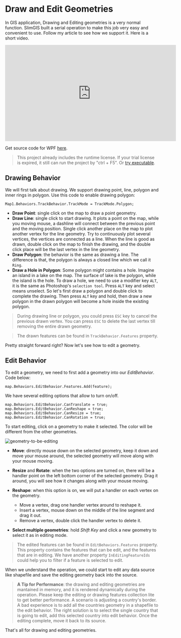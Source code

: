 # Draw and Edit Geometries

In GIS application, Drawing and Editing geometries is a very normal function. SlimGIS built a serial operation to make this job very easy and convenient to use. Follow my article to see how we support it. Here is a short video.

<iframe width="560" height="315" src="https://www.youtube.com/embed/CRxryzTTZi0" frameborder="0" allowfullscreen></iframe>

Get source code for WPF [here](https://github.com/SlimGIS/TrackAndEdit-WPF).

> This project already includes the runtime license. If your trial license is expired, it still can run the project by "ctrl + F5". Or [try executable](https://github.com/SlimGIS/TrackAndEdit-WPF/releases). 

## Drawing Behavior
We will first talk about drawing. We support drawing point, line, polygon and inner rings in polygon. Use this code to enable drawing polygon:

```
Map1.Behaviors.TrackBehavior.TrackMode = TrackMode.Polygon;
```

- __Draw Point__: single click on the map to draw a point geometry.
- __Draw Line__: single click to start drawing. It plots a point on the map, while you moving mouse, a dashline will connect between the previous point and the moving position. Single click another place on the map to plot another vertex for the line geometry. Try to continuously plot several vertices, the vertices are connected as a line. When the line is good as drawn, double click on the map to finish the drawing, and the double click place will be the last vertex in the line geometry.
- __Draw Polygon__: the behavior is the same as drawing a line. The difference is that, the polygon is always a closed line which we call it `Ring`. 
- __Draw a Hole in Polygon__: Some polygon might contains a hole. Imagine an island in a lake on the map. The surface of lake is the polygon, while the island is the hole. To draw a hole, we need to use a modifier key `ALT`, it is the same as Photoshop's `selection tool`. Press `ALT` key and select means unselect. So let's first draw a polygon and double click to complete the drawing. Then press `ALT` key and hold, then draw a new polygon in the drawn polygon will become a hole inside the existing polygon.

> During drawing line or polygon, you could press `ESC` key to cancel the previous drawn vertex. You can press `ESC` to delete the last vertex till removing the entire drawn geometry.   

> The drawn features can be found in `TrackBehavior.Features` property.

Pretty straight forward right? Now let's see how to edit a geometry.

## Edit Behavior
To edit a geometry, we need to first add a geometry into our _EditBehavior_. Code below:
```
map.Behaviors.EditBehavior.Features.Add(feature);
```

We have several editing options that allow to turn on/off.
```
map.Behaviors.EditBehavior.CanTranslate = true;
map.Behaviors.EditBehavior.CanReshape = true;
map.Behaviors.EditBehavior.CanResize = true;
map.Behaviors.EditBehavior.CanRotation = true;
```

To start editing, click on a geometry to make it selected. The color will be different from the other geometries.

![geometry-to-be-editing](https://github.com/SlimGIS/TrackAndEdit-WPF/blob/master/Images/edit-selected.png?raw=true)

- __Move__: directly mouse down on the selected geometry, keep it down and move your mouse around, the selected geometry will move along with your mouse moving.
- __Resize__ and __Rotate__: when the two options are turned on, there will be a handler point on the left bottom corner of the selected geometry. Drag it around, you will see how it changes along with your mouse moving.
- __Reshape__: when this option is on, we will put a handler on each vertex on the geometry. 
    - Move a vertex, drag one handler vertex around to reshape it. 
    - Insert a vertex, mouse down on the middle of the line segment and drag it out. 
    - Remove a vertex, double click the handler vertex to delete it.

- __Select multiple geometries__: hold _Shift Key_ and click a new geometry to select it as in editing mode.

> The edited features can be found in `EditBehaviors.Features` property. This property contains the features that can be edit, and the features that are in editing. We have another property `InEditingFeatureIds` could help you to filter if a feature is selected to edit.

When we understand the operation, we could start to edit any data source like shapefile and save the editing geometry back into the source.

> __A Tip for Performance__: the drawing and editing geometries are mantained in memory, and it is rendered dynamically during the operation. Please keep the editing or drawing features collection lite to get better performance. A scenario is adjusting a country's border. A bad experience is to add all the countries geometry in a shapefile to the edit behavior. The right solution is to select the single country that is going to edit, add this selected country into edit behavior. Once the editing complete, move it back to its source.

That's all for drawing and editing geometries.
